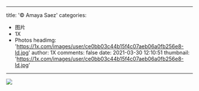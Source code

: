 
---
title: '© Amaya Saez'
categories: 
 - 图片
 - 1X
 - Photos
headimg: 'https://1x.com/images/user/ce0bb03c44b15f4c07aeb06a0fb256e8-ld.jpg'
author: 1X
comments: false
date: 2021-03-30 12:10:51
thumbnail: 'https://1x.com/images/user/ce0bb03c44b15f4c07aeb06a0fb256e8-ld.jpg'
---

<div>   
<img src="https://1x.com/images/user/ce0bb03c44b15f4c07aeb06a0fb256e8-ld.jpg" referrerpolicy="no-referrer">  
</div>
            
